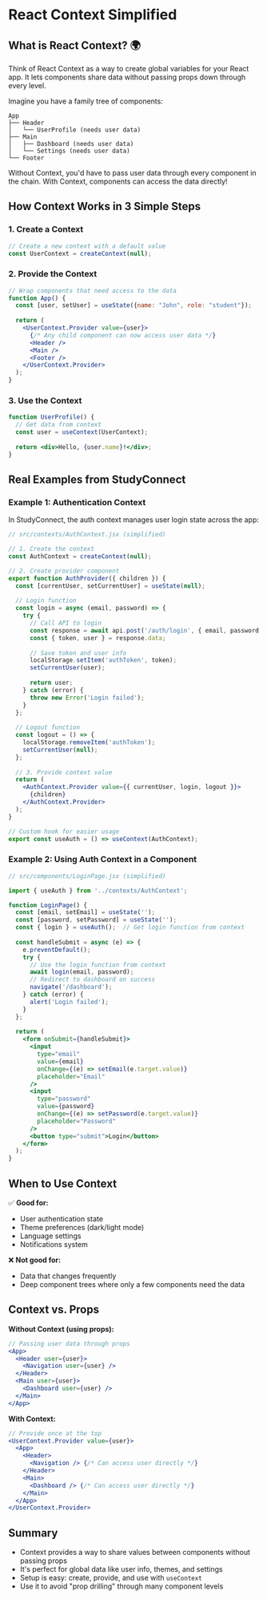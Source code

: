 # React Context Simplified

## What is React Context? 🌍

Think of React Context as a way to create global variables for your React app. It lets components share data without passing props down through every level.

Imagine you have a family tree of components:

```
App
├── Header
│   └── UserProfile (needs user data)
├── Main
│   ├── Dashboard (needs user data)
│   └── Settings (needs user data)
└── Footer
```

Without Context, you'd have to pass user data through every component in the chain. With Context, components can access the data directly!

## How Context Works in 3 Simple Steps

### 1. Create a Context

```jsx
// Create a new context with a default value
const UserContext = createContext(null);
```

### 2. Provide the Context

```jsx
// Wrap components that need access to the data
function App() {
  const [user, setUser] = useState({name: "John", role: "student"});
  
  return (
    <UserContext.Provider value={user}>
      {/* Any child component can now access user data */}
      <Header />
      <Main />
      <Footer />
    </UserContext.Provider>
  );
}
```

### 3. Use the Context

```jsx
function UserProfile() {
  // Get data from context
  const user = useContext(UserContext);
  
  return <div>Hello, {user.name}!</div>;
}
```

## Real Examples from StudyConnect

### Example 1: Authentication Context

In StudyConnect, the auth context manages user login state across the app:

```jsx
// src/contexts/AuthContext.jsx (simplified)

// 1. Create the context
const AuthContext = createContext(null);

// 2. Create provider component
export function AuthProvider({ children }) {
  const [currentUser, setCurrentUser] = useState(null);
  
  // Login function
  const login = async (email, password) => {
    try {
      // Call API to login
      const response = await api.post('/auth/login', { email, password });
      const { token, user } = response.data;
      
      // Save token and user info
      localStorage.setItem('authToken', token);
      setCurrentUser(user);
      
      return user;
    } catch (error) {
      throw new Error('Login failed');
    }
  };
  
  // Logout function
  const logout = () => {
    localStorage.removeItem('authToken');
    setCurrentUser(null);
  };
  
  // 3. Provide context value
  return (
    <AuthContext.Provider value={{ currentUser, login, logout }}>
      {children}
    </AuthContext.Provider>
  );
}

// Custom hook for easier usage
export const useAuth = () => useContext(AuthContext);
```

### Example 2: Using Auth Context in a Component

```jsx
// src/components/LoginPage.jsx (simplified)

import { useAuth } from '../contexts/AuthContext';

function LoginPage() {
  const [email, setEmail] = useState('');
  const [password, setPassword] = useState('');
  const { login } = useAuth();  // Get login function from context
  
  const handleSubmit = async (e) => {
    e.preventDefault();
    try {
      // Use the login function from context
      await login(email, password);
      // Redirect to dashboard on success
      navigate('/dashboard');
    } catch (error) {
      alert('Login failed');
    }
  };
  
  return (
    <form onSubmit={handleSubmit}>
      <input 
        type="email" 
        value={email} 
        onChange={(e) => setEmail(e.target.value)} 
        placeholder="Email" 
      />
      <input 
        type="password" 
        value={password} 
        onChange={(e) => setPassword(e.target.value)} 
        placeholder="Password" 
      />
      <button type="submit">Login</button>
    </form>
  );
}
```

## When to Use Context

✅ **Good for:**
- User authentication state
- Theme preferences (dark/light mode)
- Language settings
- Notifications system

❌ **Not good for:**
- Data that changes frequently
- Deep component trees where only a few components need the data

## Context vs. Props

**Without Context (using props):**
```jsx
// Passing user data through props
<App>
  <Header user={user}>
    <Navigation user={user} />
  </Header>
  <Main user={user}>
    <Dashboard user={user} />
  </Main>
</App>
```

**With Context:**
```jsx
// Provide once at the top
<UserContext.Provider value={user}>
  <App>
    <Header>
      <Navigation /> {/* Can access user directly */}
    </Header>
    <Main>
      <Dashboard /> {/* Can access user directly */}
    </Main>
  </App>
</UserContext.Provider>
```

## Summary

- Context provides a way to share values between components without passing props
- It's perfect for global data like user info, themes, and settings
- Setup is easy: create, provide, and use with `useContext`
- Use it to avoid "prop drilling" through many component levels 